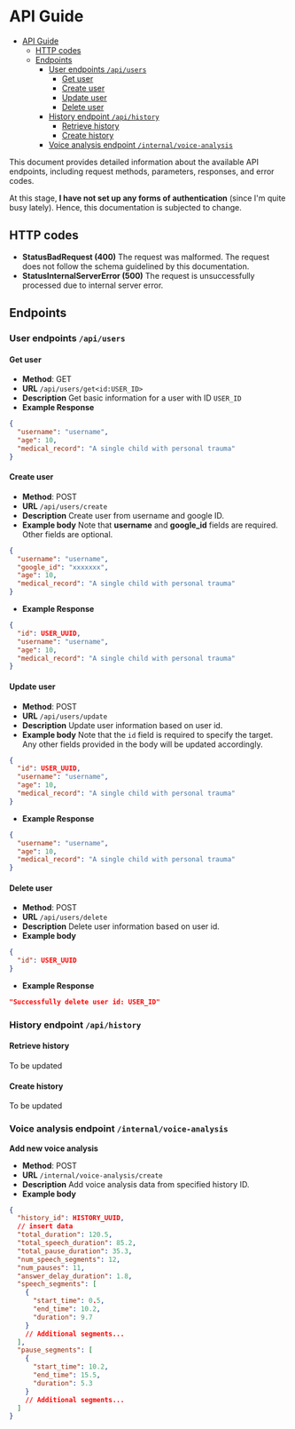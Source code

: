 # API Guide

- [API Guide](#api-guide)
  - [HTTP codes](#http-codes)
  - [Endpoints](#endpoints)
    - [User endpoints `/api/users`](#user-endpoints-apiusers)
      - [Get user](#get-user)
      - [Create user](#create-user)
      - [Update user](#update-user)
      - [Delete user](#delete-user)
    - [History endpoint `/api/history`](#history-endpoint-apihistory)
      - [Retrieve history](#retrieve-history)
      - [Create history](#create-history)
    - [Voice analysis endpoint `/internal/voice-analysis`](#voice-analysis-endpoint-internalvoice-analysis)

This document provides detailed information about the available API endpoints, including request methods, parameters, responses, and error codes.

At this stage, **I have not set up any forms of authentication** (since I'm quite busy lately). Hence, this documentation is subjected to change.
## HTTP codes
* **StatusBadRequest (400)** The request was malformed. The request does not follow the schema guidelined by this documentation.
* **StatusInternalServerError (500)** The request is unsuccessfully processed due to internal server error.
## Endpoints

### User endpoints `/api/users`
#### Get user
* **Method**: GET
* **URL** `/api/users/get<id:USER_ID>` 
* **Description** Get basic information for a user with ID `USER_ID`
* **Example Response** 
```json
{
  "username": "username",
  "age": 10,
  "medical_record": "A single child with personal trauma"
}
```
#### Create user
* **Method**: POST
* **URL** `/api/users/create` 
* **Description** Create user from username and google ID.
* **Example body** Note that **username** and **google_id** fields are required. Other fields are optional.
```json
{
  "username": "username",
  "google_id": "xxxxxxx",
  "age": 10,
  "medical_record": "A single child with personal trauma"
}
```
* **Example Response** 
```json
{
  "id": USER_UUID,
  "username": "username",
  "age": 10,
  "medical_record": "A single child with personal trauma"
}
```
#### Update user
* **Method**: POST
* **URL** `/api/users/update` 
* **Description** Update user information based on user id.
* **Example body** Note that the `id` field is required to specify the target. Any other fields provided in the body will be updated accordingly.
```json
{
  "id": USER_UUID,
  "username": "username",
  "age": 10,
  "medical_record": "A single child with personal trauma"
}
```
* **Example Response** 
```json
{
  "username": "username",
  "age": 10,
  "medical_record": "A single child with personal trauma"
}
```
#### Delete user
* **Method**: POST
* **URL** `/api/users/delete` 
* **Description** Delete user information based on user id.
* **Example body** 
```json
{
  "id": USER_UUID
}
```
* **Example Response** 
```json
"Successfully delete user id: USER_ID"
```
### History endpoint `/api/history`
#### Retrieve history
To be updated
#### Create history
To be updated

### Voice analysis endpoint `/internal/voice-analysis`
**Add new voice analysis**
* **Method**: POST
* **URL** `/internal/voice-analysis/create`
* **Description** Add voice analysis data from specified history ID.
*  **Example body** 
```JSON
{
  "history_id": HISTORY_UUID, 
  // insert data
  "total_duration": 120.5,
  "total_speech_duration": 85.2,
  "total_pause_duration": 35.3,
  "num_speech_segments": 12,
  "num_pauses": 11,
  "answer_delay_duration": 1.8,
  "speech_segments": [
    {
      "start_time": 0.5,
      "end_time": 10.2,
      "duration": 9.7
    }
    // Additional segments...
  ],
  "pause_segments": [
    {
      "start_time": 10.2,
      "end_time": 15.5,
      "duration": 5.3
    }
    // Additional segments...
  ]
}
```